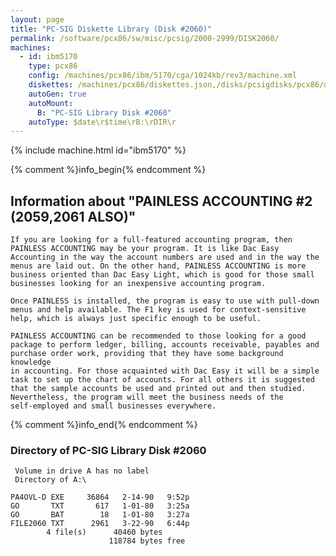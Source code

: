 ```yaml
---
layout: page
title: "PC-SIG Diskette Library (Disk #2060)"
permalink: /software/pcx86/sw/misc/pcsig/2000-2999/DISK2060/
machines:
  - id: ibm5170
    type: pcx86
    config: /machines/pcx86/ibm/5170/cga/1024kb/rev3/machine.xml
    diskettes: /machines/pcx86/diskettes.json,/disks/pcsigdisks/pcx86/diskettes.json
    autoGen: true
    autoMount:
      B: "PC-SIG Library Disk #2060"
    autoType: $date\r$time\rB:\rDIR\r
---
```


{% include machine.html id="ibm5170" %}

{% comment %}info_begin{% endcomment %}

## Information about "PAINLESS ACCOUNTING #2 (2059,2061 ALSO)"

    If you are looking for a full-featured accounting program, then
    PAINLESS ACCOUNTING may be your program. It is like Dac Easy
    Accounting in the way the account numbers are used and in the way the
    menus are laid out. On the other hand, PAINLESS ACCOUNTING is more
    business oriented than Dac Easy Light, which is good for those small
    businesses looking for an inexpensive accounting program.
    
    Once PAINLESS is installed, the program is easy to use with pull-down
    menus and help available. The F1 key is used for context-sensitive
    help, which is always just specific enough to be useful.
    
    PAINLESS ACCOUNTING can be recommended to those looking for a good
    package to perform ledger, billing, accounts receivable, payables and
    purchase order work, providing that they have some background knowledge
    in accounting. For those acquainted with Dac Easy it will be a simple
    task to set up the chart of accounts. For all others it is suggested
    that the sample accounts be used and printed out and then studied.
    Nevertheless, the program will meet the business needs of the
    self-employed and small businesses everywhere.
{% comment %}info_end{% endcomment %}


### Directory of PC-SIG Library Disk #2060

     Volume in drive A has no label
     Directory of A:\

    PA4OVL-D EXE     36864   2-14-90   9:52p
    GO       TXT       617   1-01-80   3:25a
    GO       BAT        18   1-01-80   3:27a
    FILE2060 TXT      2961   3-22-90   6:44p
            4 file(s)      40460 bytes
                          118784 bytes free
